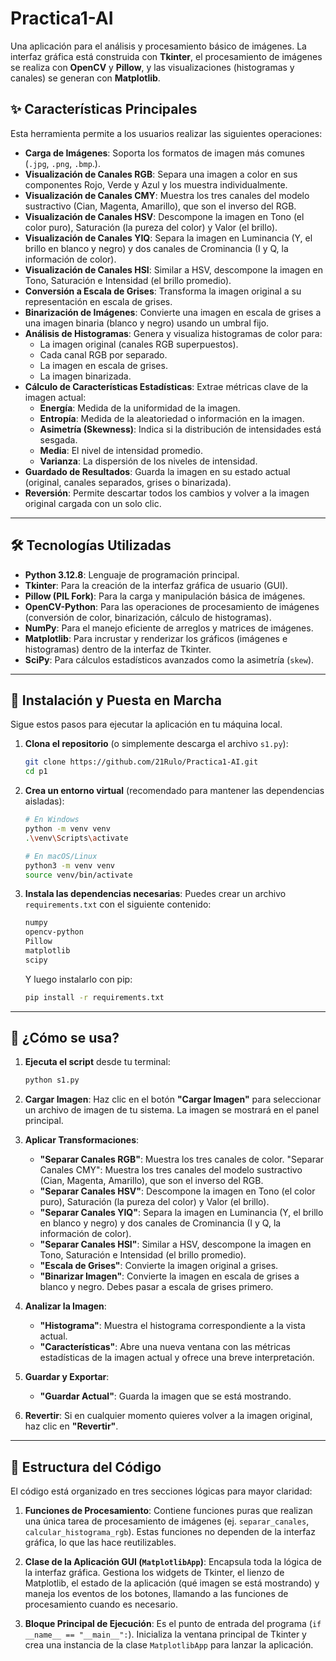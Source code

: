 # Practica1-AI

Una aplicación para el análisis y procesamiento básico de imágenes. La interfaz gráfica está construida con **Tkinter**, el procesamiento de imágenes se realiza con **OpenCV** y **Pillow**, y las visualizaciones (histogramas y canales) se generan con **Matplotlib**.

## ✨ Características Principales

Esta herramienta permite a los usuarios realizar las siguientes operaciones:

  * **Carga de Imágenes**: Soporta los formatos de imagen más comunes (`.jpg`, `.png`, `.bmp`.).
  * **Visualización de Canales RGB**: Separa una imagen a color en sus componentes Rojo, Verde y Azul y los muestra individualmente.
  * **Visualización de Canales CMY**: Muestra los tres canales del modelo sustractivo (Cian, Magenta, Amarillo), que son el inverso del RGB.
  * **Visualización de Canales HSV**: Descompone la imagen en Tono (el color puro), Saturación (la pureza del color) y Valor (el brillo).
  * **Visualización de Canales YIQ**: Separa la imagen en Luminancia (Y, el brillo en blanco y negro) y dos canales de Crominancia (I y Q, la información de color).
  * **Visualización de Canales HSI**: Similar a HSV, descompone la imagen en Tono, Saturación e Intensidad (el brillo promedio).
  * **Conversión a Escala de Grises**: Transforma la imagen original a su representación en escala de grises.
  * **Binarización de Imágenes**: Convierte una imagen en escala de grises a una imagen binaria (blanco y negro) usando un umbral fijo.
  * **Análisis de Histogramas**: Genera y visualiza histogramas de color para:
      * La imagen original (canales RGB superpuestos).
      * Cada canal RGB por separado.
      * La imagen en escala de grises.
      * La imagen binarizada.
  * **Cálculo de Características Estadísticas**: Extrae métricas clave de la imagen actual:
      * **Energía**: Medida de la uniformidad de la imagen.
      * **Entropía**: Medida de la aleatoriedad o información en la imagen.
      * **Asimetría (Skewness)**: Indica si la distribución de intensidades está sesgada.
      * **Media**: El nivel de intensidad promedio.
      * **Varianza**: La dispersión de los niveles de intensidad.
  * **Guardado de Resultados**: Guarda la imagen en su estado actual (original, canales separados, grises o binarizada).
  * **Reversión**: Permite descartar todos los cambios y volver a la imagen original cargada con un solo clic.

-----

## 🛠️ Tecnologías Utilizadas

  * **Python 3.12.8**: Lenguaje de programación principal.
  * **Tkinter**: Para la creación de la interfaz gráfica de usuario (GUI).
  * **Pillow (PIL Fork)**: Para la carga y manipulación básica de imágenes.
  * **OpenCV-Python**: Para las operaciones de procesamiento de imágenes (conversión de color, binarización, cálculo de histogramas).
  * **NumPy**: Para el manejo eficiente de arreglos y matrices de imágenes.
  * **Matplotlib**: Para incrustar y renderizar los gráficos (imágenes e histogramas) dentro de la interfaz de Tkinter.
  * **SciPy**: Para cálculos estadísticos avanzados como la asimetría (`skew`).

-----

## 🚀 Instalación y Puesta en Marcha

Sigue estos pasos para ejecutar la aplicación en tu máquina local.

1.  **Clona el repositorio** (o simplemente descarga el archivo `s1.py`):

    ```bash
    git clone https://github.com/21Rulo/Practica1-AI.git
    cd p1
    ```

2.  **Crea un entorno virtual** (recomendado para mantener las dependencias aisladas):

    ```bash
    # En Windows
    python -m venv venv
    .\venv\Scripts\activate

    # En macOS/Linux
    python3 -m venv venv
    source venv/bin/activate
    ```

3.  **Instala las dependencias necesarias**:
    Puedes crear un archivo `requirements.txt` con el siguiente contenido:

    ```txt
    numpy
    opencv-python
    Pillow
    matplotlib
    scipy
    ```

    Y luego instalarlo con pip:

    ```bash
    pip install -r requirements.txt
    ```

-----

## 📖 ¿Cómo se usa?

1.  **Ejecuta el script** desde tu terminal:

    ```bash
    python s1.py
    ```

2.  **Cargar Imagen**: Haz clic en el botón **"Cargar Imagen"** para seleccionar un archivo de imagen de tu sistema. La imagen se mostrará en el panel principal.

3.  **Aplicar Transformaciones**:

      * **"Separar Canales RGB"**: Muestra los tres canales de color.
      "Separar Canales CMY": Muestra los tres canales del modelo sustractivo (Cian, Magenta, Amarillo), que son el inverso del RGB.
      * **"Separar Canales HSV"**: Descompone la imagen en Tono (el color puro), Saturación (la pureza del color) y Valor (el brillo).
      * **"Separar Canales YIQ"**: Separa la imagen en Luminancia (Y, el brillo en blanco y negro) y dos canales de Crominancia (I y Q, la información de color).
      * **"Separar Canales HSI"**: Similar a HSV, descompone la imagen en Tono, Saturación e Intensidad (el brillo promedio).
      * **"Escala de Grises"**: Convierte la imagen original a grises.
      * **"Binarizar Imagen"**: Convierte la imagen en escala de grises a blanco y negro. Debes pasar a escala de grises primero.

4.  **Analizar la Imagen**:

      * **"Histograma"**: Muestra el histograma correspondiente a la vista actual.
      * **"Características"**: Abre una nueva ventana con las métricas estadísticas de la imagen actual y ofrece una breve interpretación.

5.  **Guardar y Exportar**:

      * **"Guardar Actual"**: Guarda la imagen que se está mostrando.

6.  **Revertir**: Si en cualquier momento quieres volver a la imagen original, haz clic en **"Revertir"**.

-----

## 📁 Estructura del Código

El código está organizado en tres secciones lógicas para mayor claridad:

1.  **Funciones de Procesamiento**: Contiene funciones puras que realizan una única tarea de procesamiento de imágenes (ej. `separar_canales`, `calcular_histograma_rgb`). Estas funciones no dependen de la interfaz gráfica, lo que las hace reutilizables.

2.  **Clase de la Aplicación GUI (`MatplotlibApp`)**: Encapsula toda la lógica de la interfaz gráfica. Gestiona los widgets de Tkinter, el lienzo de Matplotlib, el estado de la aplicación (qué imagen se está mostrando) y maneja los eventos de los botones, llamando a las funciones de procesamiento cuando es necesario.

3.  **Bloque Principal de Ejecución**: Es el punto de entrada del programa (`if __name__ == "__main__":`). Inicializa la ventana principal de Tkinter y crea una instancia de la clase `MatplotlibApp` para lanzar la aplicación.
